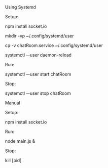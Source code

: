 Using Systemd

Setup:

npm install socket.io

mkdir -vp ~/.config/systemd/user

cp -v chatRoom.service ~/.config/systemd/user

systemctl --user daemon-reload


Run:

systemctl --user start chatRoom


Stop:

systemctl --user stop chatRoom



Manual

Setup:

npm install socket.io


Run:

node main.js &

Stop:

kill [pid]
